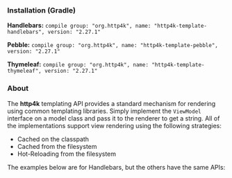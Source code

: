 ### Installation (Gradle)
**Handlebars:** ```compile group: "org.http4k", name: "http4k-template-handlebars", version: "2.27.1"```

**Pebble:** ```compile group: "org.http4k", name: "http4k-template-pebble", version: "2.27.1"```

**Thymeleaf:** ```compile group: "org.http4k", name: "http4k-template-thymeleaf", version: "2.27.1"```

### About
The **http4k** templating API provides a standard mechanism for rendering using common templating libraries. Simply implement the `ViewModel` interface on a model class and pass it to the renderer to get a string. All of the implementations support view rendering using the following strategies:

* Cached on the classpath
* Cached from the filesystem
* Hot-Reloading from the filesystem

The examples below are for Handlebars, but the others have the same APIs:
<script src="https://gist-it.appspot.com/https://github.com/http4k/http4k/blob/master/src/docs/guide/modules/templating/example.kt"></script>
